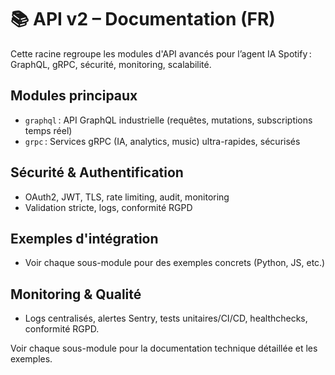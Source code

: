 # 📚 API v2 – Documentation (FR)

Cette racine regroupe les modules d'API avancés pour l’agent IA Spotify : GraphQL, gRPC, sécurité, monitoring, scalabilité.

## Modules principaux
- `graphql` : API GraphQL industrielle (requêtes, mutations, subscriptions temps réel)
- `grpc` : Services gRPC (IA, analytics, music) ultra-rapides, sécurisés

## Sécurité & Authentification
- OAuth2, JWT, TLS, rate limiting, audit, monitoring
- Validation stricte, logs, conformité RGPD

## Exemples d'intégration
- Voir chaque sous-module pour des exemples concrets (Python, JS, etc.)

## Monitoring & Qualité
- Logs centralisés, alertes Sentry, tests unitaires/CI/CD, healthchecks, conformité RGPD.

Voir chaque sous-module pour la documentation technique détaillée et les exemples.


